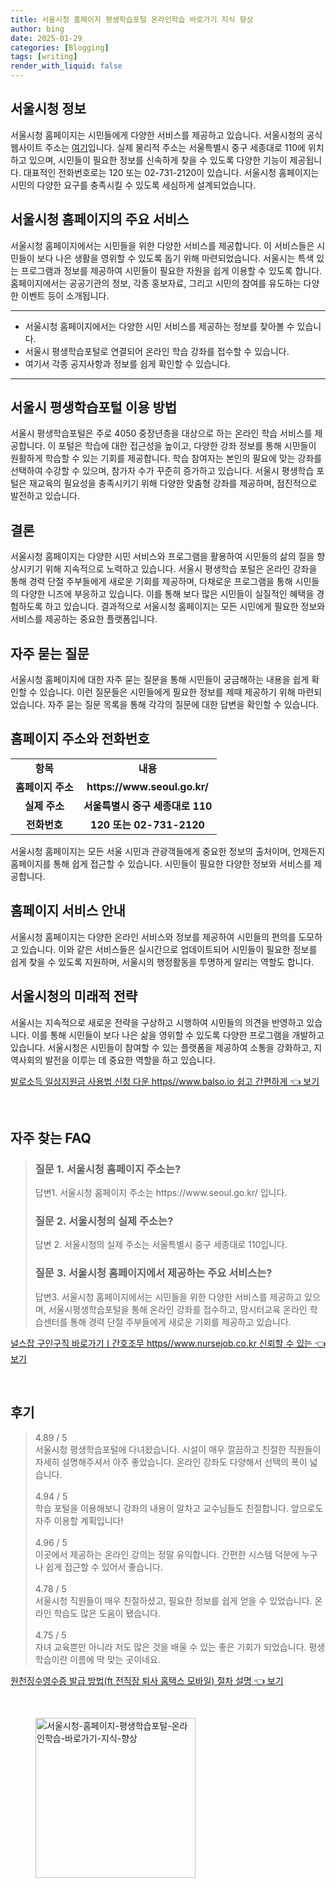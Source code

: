 ```yaml
---
title: 서울시청 홈페이지 평생학습포털 온라인학습 바로가기 지식 향상
author: bing
date: 2025-01-29
categories: [Blogging]
tags: [writing]
render_with_liquid: false
---
```



<h2 id='서울시청_정보'>서울시청 정보</h2>

<p>서울시청 홈페이지는 시민들에게 다양한 서비스를 제공하고 있습니다. 서울시청의 공식 웹사이트 주소는 <a href="https://www.seoul.go.kr/">여기</a>입니다. 실제 물리적 주소는 서울특별시 중구 세종대로 110에 위치하고 있으며, 시민들이 필요한 정보를 신속하게 찾을 수 있도록 다양한 기능이 제공됩니다. 대표적인 전화번호로는 120 또는 02-731-2120이 있습니다. 서울시청 홈페이지는 시민의 다양한 요구를 충족시킬 수 있도록 세심하게 설계되었습니다.</p>

<h2 id='주요_서비스'>서울시청 홈페이지의 주요 서비스</h2>

<p>서울시청 홈페이지에서는 시민들을 위한 다양한 서비스를 제공합니다. 이 서비스들은 시민들이 보다 나은 생활을 영위할 수 있도록 돕기 위해 마련되었습니다. 서울시는 특색 있는 프로그램과 정보를 제공하여 시민들이 필요한 자원을 쉽게 이용할 수 있도록 합니다. 홈페이지에서는 공공기관의 정보, 각종 홍보자료, 그리고 시민의 참여를 유도하는 다양한 이벤트 등이 소개됩니다.</p>

<hr />

<ul>
    <li>서울시청 홈페이지에서는 다양한 시민 서비스를 제공하는 정보를 찾아볼 수 있습니다.</li>
    <li>서울시 평생학습포털로 연결되어 온라인 학습 강좌를 접수할 수 있습니다.</li>
    <li>여기서 각종 공지사항과 정보를 쉽게 확인할 수 있습니다.</li>
</ul>

<hr />

<h2 id='평생학습포털_이용방법'>서울시 평생학습포털 이용 방법</h2>

<p>서울시 평생학습포털은 주로 4050 중장년층을 대상으로 하는 온라인 학습 서비스를 제공합니다. 이 포털은 학습에 대한 접근성을 높이고, 다양한 강좌 정보를 통해 시민들이 원활하게 학습할 수 있는 기회를 제공합니다. 학습 참여자는 본인의 필요에 맞는 강좌를 선택하여 수강할 수 있으며, 참가자 수가 꾸준히 증가하고 있습니다. 서울시 평생학습 포털은 재교육의 필요성을 충족시키기 위해 다양한 맞춤형 강좌를 제공하며, 점진적으로 발전하고 있습니다.</p>

<h2 id='결론'>결론</h2>

<p>서울시청 홈페이지는 다양한 시민 서비스와 프로그램을 활용하여 시민들의 삶의 질을 향상시키기 위해 지속적으로 노력하고 있습니다. 서울시 평생학습 포털은 온라인 강좌을 통해 경력 단절 주부들에게 새로운 기회를 제공하며, 다채로운 프로그램을 통해 시민들의 다양한 니즈에 부응하고 있습니다. 이를 통해 보다 많은 시민들이 실질적인 혜택을 경험하도록 하고 있습니다. 결과적으로 서울시청 홈페이지는 모든 시민에게 필요한 정보와 서비스를 제공하는 중요한 플랫폼입니다.</p>

<h2 id='자주_묻는_질문'>자주 묻는 질문</h2>

<p>서울시청 홈페이지에 대한 자주 묻는 질문을 통해 시민들이 궁금해하는 내용을 쉽게 확인할 수 있습니다. 이런 질문들은 시민들에게 필요한 정보를 제때 제공하기 위해 마련되었습니다. 자주 묻는 질문 목록을 통해 각각의 질문에 대한 답변을 확인할 수 있습니다.</p>

<h2 id='홈페이지_주소와_전화번호'>홈페이지 주소와 전화번호</h2>

<table>
    <tr>
        <td style="text-align: center; height: 17px;"><b>항목</b></td>
        <td style="text-align: center; height: 17px;"><b>내용</b></td>
    </tr>
    <tr>
        <td style="text-align: center; height: 17px;"><b>홈페이지 주소</b></td>
        <td style="text-align: center; height: 17px;"><b>https://www.seoul.go.kr/</b></td>
    </tr>
    <tr>
        <td style="text-align: center; height: 17px;"><b>실제 주소</b></td>
        <td style="text-align: center; height: 17px;"><b>서울특별시 중구 세종대로 110</b></td>
    </tr>
    <tr>
        <td style="text-align: center; height: 17px;"><b>전화번호</b></td>
        <td style="text-align: center; height: 17px;"><b>120 또는 02-731-2120</b></td>
    </tr>
</table>

<p>서울시청 홈페이지는 모든 서울 시민과 관광객들에게 중요한 정보의 출처이며, 언제든지 홈페이지를 통해 쉽게 접근할 수 있습니다. 시민들이 필요한 다양한 정보와 서비스를 제공합니다.</p>

<h2 id='홈페이지_서비스_안내'>홈페이지 서비스 안내</h2>

<p>서울시청 홈페이지는 다양한 온라인 서비스와 정보를 제공하여 시민들의 편의를 도모하고 있습니다. 이와 같은 서비스들은 실시간으로 업데이트되어 시민들이 필요한 정보를 쉽게 찾을 수 있도록 지원하며, 서울시의 행정활동을 투명하게 알리는 역할도 합니다.</p>

<h2 id='서울시청의_미래적_전략'>서울시청의 미래적 전략</h2>

<p>서울시는 지속적으로 새로운 전략을 구상하고 시행하여 시민들의 의견을 반영하고 있습니다. 이를 통해 시민들이 보다 나은 삶을 영위할 수 있도록 다양한 프로그램을 개발하고 있습니다. 서울시청은 시민들이 참여할 수 있는 플랫폼을 제공하여 소통을 강화하고, 지역사회의 발전을 이루는 데 중요한 역할을 하고 있습니다.</p>


<p><a class="click-button" title="발로소득 일상지원금 사용법 신청 다운 https//www.balso.io 쉽고 간편하게" href="https://aptwhite.github.io/posts/%EB%B0%9C%EB%A1%9C%EC%86%8C%EB%93%9D-%EC%9D%BC%EC%83%81%EC%A7%80%EC%9B%90%EA%B8%88-%EC%82%AC%EC%9A%A9%EB%B2%95-%EC%8B%A0%EC%B2%AD-%EB%8B%A4%EC%9A%B4-httpswww.balso.io-%EC%89%BD%EA%B3%A0-%EA%B0%84%ED%8E%B8%ED%95%98%EA%B2%8C/" rel="dofollow">발로소득 일상지원금 사용법 신청 다운 https//www.balso.io 쉽고 간편하게 👈 보기</a></p><br>
<h2 id='자주_찾는_FAQ'>자주 찾는 FAQ</h2>
<div itemscope="" itemtype="https://schema.org/FAQPage"> 
<blockquote> 
<div itemscope="" itemprop="mainEntity" itemtype="https://schema.org/Question"> 
<h3 itemprop="name">질문 1. 서울시청 홈페이지 주소는?</h3> 
<div itemscope="" itemprop="acceptedAnswer" itemtype="https://schema.org/Answer"> 
<span itemprop="text"> 
<p>답변1. 서울시청 홈페이지 주소는 https://www.seoul.go.kr/ 입니다.</p> 
</span> 
</div> 
</div> 
<div itemscope="" itemprop="mainEntity" itemtype="https://schema.org/Question"> 
<h3 itemprop="name">질문 2. 서울시청의 실제 주소는?</h3> 
<div itemscope="" itemprop="acceptedAnswer" itemtype="https://schema.org/Answer"> 
<span itemprop="text"> 
<p>답변 2. 서울시청의 실제 주소는 서울특별시 중구 세종대로 110입니다.</p> 
</span> 
</div> 
</div> 
<div itemscope="" itemprop="mainEntity" itemtype="https://schema.org/Question"> 
<h3 itemprop="name">질문 3. 서울시청 홈페이지에서 제공하는 주요 서비스는?</h3> 
<div itemscope="" itemprop="acceptedAnswer" itemtype="https://schema.org/Answer"> 
<span itemprop="text"> 
<p>답변3. 서울시청 홈페이지에서는 시민들을 위한 다양한 서비스를 제공하고 있으며, 서울시평생학습포털을 통해 온라인 강좌를 접수하고, 맘시터교육 온라인 학습센터를 통해 경력 단절 주부들에게 새로운 기회를 제공하고 있습니다.</p> 
</span> 
</div> 
</div> 
</blockquote> 
</div>
<p><a class="click-button" title="널스잡 구인구직 바로가기ㅣ간호조무 https//www.nursejob.co.kr 신뢰할 수 있는" href="https://aptwhite.github.io/posts/%EB%84%90%EC%8A%A4%EC%9E%A1-%EA%B5%AC%EC%9D%B8%EA%B5%AC%EC%A7%81-%EB%B0%94%EB%A1%9C%EA%B0%80%EA%B8%B0%E3%85%A3%EA%B0%84%ED%98%B8%EC%A1%B0%EB%AC%B4-httpswww.nursejob.co.kr-%EC%8B%A0%EB%A2%B0%ED%95%A0-%EC%88%98-%EC%9E%88%EB%8A%94/" rel="dofollow">널스잡 구인구직 바로가기ㅣ간호조무 https//www.nursejob.co.kr 신뢰할 수 있는 👈 보기</a></p><br>
<h2 id='후기'>후기</h2>
<div itemscope itemtype="https://schema.org/Product">
  <blockquote>
  <div itemprop="review" itemscope itemtype="https://schema.org/Review">
      <div itemprop="reviewRating" itemscope itemtype="https://schema.org/Rating"> <span itemprop="ratingValue">4.89</span> / <span itemprop="bestRating">5</span> </div>
      <span itemprop="reviewBody">서울시청 평생학습포털에 다녀왔습니다. 시설이 매우 깔끔하고 친절한 직원들이 자세히 설명해주셔서 아주 좋았습니다. 온라인 강좌도 다양해서 선택의 폭이 넓습니다.</span>
  </div>
  <br>
  <div itemprop="review" itemscope itemtype="https://schema.org/Review">
      <div itemprop="reviewRating" itemscope itemtype="https://schema.org/Rating"> <span itemprop="ratingValue">4.94</span> / <span itemprop="bestRating">5</span> </div>
      <span itemprop="reviewBody">학습 포털을 이용해보니 강좌의 내용이 알차고 교수님들도 친절합니다. 앞으로도 자주 이용할 계획입니다!</span>
  </div>
  <br>
  <div itemprop="review" itemscope itemtype="https://schema.org/Review">
      <div itemprop="reviewRating" itemscope itemtype="https://schema.org/Rating"> <span itemprop="ratingValue">4.96</span> / <span itemprop="bestRating">5</span> </div>
      <span itemprop="reviewBody">이곳에서 제공하는 온라인 강의는 정말 유익합니다. 간편한 시스템 덕분에 누구나 쉽게 접근할 수 있어서 좋습니다.</span>
  </div>
  <br>
  <div itemprop="review" itemscope itemtype="https://schema.org/Review">
      <div itemprop="reviewRating" itemscope itemtype="https://schema.org/Rating"> <span itemprop="ratingValue">4.78</span> / <span itemprop="bestRating">5</span> </div>
      <span itemprop="reviewBody">서울시청 직원들이 매우 친절하셨고, 필요한 정보를 쉽게 얻을 수 있었습니다. 온라인 학습도 많은 도움이 됐습니다.</span>
  </div>
  <br>
  <div itemprop="review" itemscope itemtype="https://schema.org/Review">
      <div itemprop="reviewRating" itemscope itemtype="https://schema.org/Rating"> <span itemprop="ratingValue">4.75</span> / <span itemprop="bestRating">5</span> </div>
      <span itemprop="reviewBody">자녀 교육뿐만 아니라 저도 많은 것을 배울 수 있는 좋은 기회가 되었습니다. 평생학습이란 이름에 딱 맞는 곳이네요.</span>
  </div>
  </blockquote>
</div>
<p><a class="click-button" title="원천징수영수증 발급 방법(ft 전직장 퇴사 홈택스 모바일) 절차 설명" href="https://aptwhite.github.io/posts/%EC%9B%90%EC%B2%9C%EC%A7%95%EC%88%98%EC%98%81%EC%88%98%EC%A6%9D-%EB%B0%9C%EA%B8%89-%EB%B0%A9%EB%B2%95(ft-%EC%A0%84%EC%A7%81%EC%9E%A5-%ED%87%B4%EC%82%AC-%ED%99%88%ED%83%9D%EC%8A%A4-%EB%AA%A8%EB%B0%94%EC%9D%BC)-%EC%A0%88%EC%B0%A8-%EC%84%A4%EB%AA%85/" rel="dofollow">원천징수영수증 발급 방법(ft 전직장 퇴사 홈택스 모바일) 절차 설명 👈 보기</a></p><br>
<figure class="image"><img src="https://aptwhite.github.io/assets/img/thumbnail/서울시청-홈페이지-평생학습포털-온라인학습-바로가기-지식-향상.webp" alt="서울시청-홈페이지-평생학습포털-온라인학습-바로가기-지식-향상" width="256" height="256"></figure>